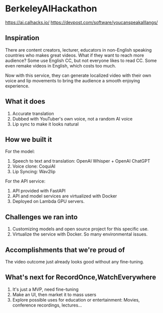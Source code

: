 # BerkeleyAIHackathon
https://ai.calhacks.io/
https://devpost.com/software/youcanspeakalllangs/

## Inspiration
There are content creators, lecturer, educators in non-English speaking countries who makes great videos.
What if they want to reach more audience?
Some use English CC, but not everyone likes to read CC.
Some even remake videos in English, which costs too much.

Now with this service, they can generate localized video with their own voice and lip movements to bring the audience a smooth enjoying experience.


## What it does
1. Accurate translation
2. Dubbed with YouTuber's own voice, not a random AI voice
3. Lip sync to make it looks natural

## How we built it
For the model:
1. Speech to text and translation: OpenAI Whisper + OpenAI ChatGPT
2. Voice clone: CoquiAI
3. Lip Syncing: Wav2lip

For the API service:
1. API provided with FastAPI
2. API and model services are virtualized with Docker
3. Deployed on Lambda GPU servers.

## Challenges we ran into
1. Customizing models and open source project for this specific use.
2. Virtualize the service with Docker. So many environmental issues.

## Accomplishments that we're proud of
The video outcome just already looks good without any fine-tuning.

## What's next for RecordOnce,WatchEverywhere
1. It's just a MVP, need fine-tuning
2. Make an UI, then market it to mass users
3. Explore possible uses for education or entertainment: Movies, conference recordings, lectures...
